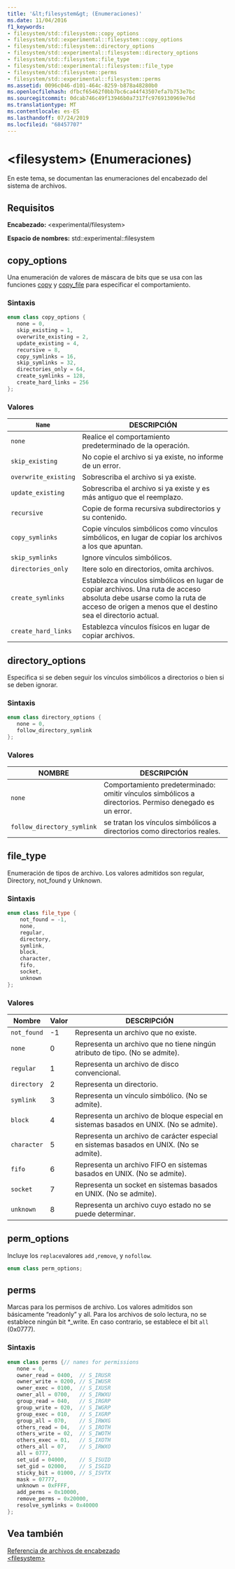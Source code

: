 ```yaml
---
title: '&lt;filesystem&gt; (Enumeraciones)'
ms.date: 11/04/2016
f1_keywords:
- filesystem/std::filesystem::copy_options
- filesystem/std::experimental::filesystem::copy_options
- filesystem/std::filesystem::directory_options
- filesystem/std::experimental::filesystem::directory_options
- filesystem/std::filesystem::file_type
- filesystem/std::experimental::filesystem::file_type
- filesystem/std::filesystem::perms
- filesystem/std::experimental::filesystem::perms
ms.assetid: 0096c046-d101-464c-8259-b878a48280b0
ms.openlocfilehash: dfbcf65462f0bb7bc6ca44f43507efa7b753e7bc
ms.sourcegitcommit: 0dcab746c49f13946b0a7317fc9769130969e76d
ms.translationtype: MT
ms.contentlocale: es-ES
ms.lasthandoff: 07/24/2019
ms.locfileid: "68457707"
---
```

# <a name="ltfilesystemgt-enumerations"></a>&lt;filesystem&gt; (Enumeraciones)

En este tema, se documentan las enumeraciones del encabezado del sistema de archivos.

## <a name="requirements"></a>Requisitos

**Encabezado:** \<experimental/filesystem>

**Espacio de nombres:** std::experimental::filesystem

## <a name="copy_options"></a>  copy_options

Una enumeración de valores de máscara de bits que se usa con las funciones [copy](filesystem-functions.md#copy) y [copy_file](filesystem-functions.md#copy_file) para especificar el comportamiento.

### <a name="syntax"></a>Sintaxis

```cpp
enum class copy_options {
   none = 0,
   skip_existing = 1,
   overwrite_existing = 2,
   update_existing = 4,
   recursive = 8,
   copy_symlinks = 16,
   skip_symlinks = 32,
   directories_only = 64,
   create_symlinks = 128,
   create_hard_links = 256
};
```

### <a name="values"></a>Valores

|`Name`|DESCRIPCIÓN|
|------------|-----------------|
|`none`|Realice el comportamiento predeterminado de la operación.|
|`skip_existing`|No copie el archivo si ya existe, no informe de un error.|
|`overwrite_existing`|Sobrescriba el archivo si ya existe.|
|`update_existing`|Sobrescriba el archivo si ya existe y es más antiguo que el reemplazo.|
|`recursive`|Copie de forma recursiva subdirectorios y su contenido.|
|`copy_symlinks`|Copie vínculos simbólicos como vínculos simbólicos, en lugar de copiar los archivos a los que apuntan.|
|`skip_symlinks`|Ignore vínculos simbólicos.|
|`directories_only`|Itere solo en directorios, omita archivos.|
|`create_symlinks`|Establezca vínculos simbólicos en lugar de copiar archivos. Una ruta de acceso absoluta debe usarse como la ruta de acceso de origen a menos que el destino sea el directorio actual.|
|`create_hard_links`|Establezca vínculos físicos en lugar de copiar archivos.|

## <a name="directory_options"></a> directory_options

Especifica si se deben seguir los vínculos simbólicos a directorios o bien si se deben ignorar.

### <a name="syntax"></a>Sintaxis

```cpp
enum class directory_options {
   none = 0,
   follow_directory_symlink
};
```

### <a name="values"></a>Valores

|NOMBRE|DESCRIPCIÓN|
|----------|-----------------|
|`none`|Comportamiento predeterminado: omitir vínculos simbólicos a directorios. Permiso denegado es un error.|
|`follow_directory_symlink`|se tratan los vínculos simbólicos a directorios como directorios reales.|

## <a name="file_type"></a>  file_type

Enumeración de tipos de archivo. Los valores admitidos son regular, Directory, not_found y Unknown.

### <a name="syntax"></a>Sintaxis

```cpp
enum class file_type {
    not_found = -1,
    none,
    regular,
    directory,
    symlink,
    block,
    character,
    fifo,
    socket,
    unknown
};
```

### <a name="values"></a>Valores

|Nombre|Valor|DESCRIPCIÓN|
|----------|-----------|-----------------|
|`not_found`|-1|Representa un archivo que no existe.|
|`none`|0|Representa un archivo que no tiene ningún atributo de tipo. (No se admite).|
|`regular`|1|Representa un archivo de disco convencional.|
|`directory`|2|Representa un directorio.|
|`symlink`|3|Representa un vínculo simbólico. (No se admite).|
|`block`|4|Representa un archivo de bloque especial en sistemas basados en UNIX. (No se admite).|
|`character`|5|Representa un archivo de carácter especial en sistemas basados en UNIX. (No se admite).|
|`fifo`|6|Representa un archivo FIFO en sistemas basados en UNIX. (No se admite).|
|`socket`|7|Representa un socket en sistemas basados en UNIX. (No se admite).|
|`unknown`|8|Representa un archivo cuyo estado no se puede determinar.|

## <a name="perm_options"></a>perm_options

Incluye los `replace`valores `add` ,`remove`, y `nofollow`.

```cpp
enum class perm_options;
```

## <a name="perms"></a>  perms

Marcas para los permisos de archivo. Los valores admitidos son básicamente “readonly” y all. Para los archivos de solo lectura, no se establece ningún bit *_write. En caso contrario, se establece el bit `all` (0x0777).

### <a name="syntax"></a>Sintaxis

```cpp
enum class perms {// names for permissions
   none = 0,
   owner_read = 0400,  // S_IRUSR
   owner_write = 0200, // S_IWUSR
   owner_exec = 0100,  // S_IXUSR
   owner_all = 0700,   // S_IRWXU
   group_read = 040,   // S_IRGRP
   group_write = 020,  // S_IWGRP
   group_exec = 010,   // S_IXGRP
   group_all = 070,    // S_IRWXG
   others_read = 04,   // S_IROTH
   others_write = 02,  // S_IWOTH
   others_exec = 01,   // S_IXOTH
   others_all = 07,    // S_IRWXO
   all = 0777,
   set_uid = 04000,    // S_ISUID
   set_gid = 02000,    // S_ISGID
   sticky_bit = 01000, // S_ISVTX
   mask = 07777,
   unknown = 0xFFFF,
   add_perms = 0x10000,
   remove_perms = 0x20000,
   resolve_symlinks = 0x40000
};
```

## <a name="see-also"></a>Vea también

[Referencia de archivos de encabezado](../standard-library/cpp-standard-library-header-files.md)\
[\<filesystem>](../standard-library/filesystem.md)
